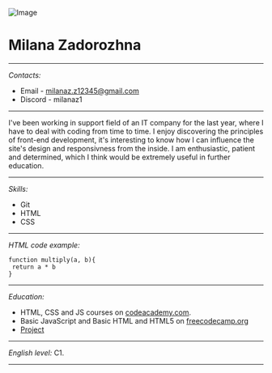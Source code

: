 ![Image](https://i.postimg.cc/WpHkznS1/pic.jpg)
# Milana Zadorozhna
___

_Contacts:_ 
* Email - milanaz.z12345@gmail.com
* Discord - milanaz1
___

I've been working in support field of an IT company for the last year, where I have to deal with coding from time to time. I enjoy discovering the principles of front-end development, it's interesting to know how I can influence the site's design and responsivness from the inside. I am enthusiastic, patient and determined, which I think would be extremely useful in further education. 
___

_Skills:_ 
* Git
* HTML
* CSS
___

_HTML code example:_ 
```
function multiply(a, b){
 return a * b
}
```
___

_Education:_
* HTML, CSS and JS courses on [codeacademy.com](https://www.codecademy.com/learn). 
* Basic JavaScript and Basic HTML and HTML5 on [freecodecamp.org](https://www.freecodecamp.org/learn) 
* [Project](https://milanaz1.github.io/rsschool-cv/cv)
___

_English level:_ C1. 
___